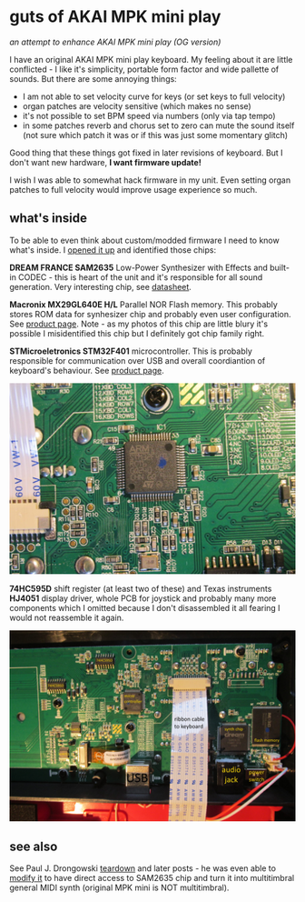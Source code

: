 # guts of AKAI MPK mini play

*an attempt to enhance AKAI MPK mini play (OG version)*

I have an original AKAI MPK mini play keyboard. My feeling about it are little conflicted - I like it's simplicity, portable form factor and wide pallette of sounds. But there are some annoying things:

- I am not able to set velocity curve for keys (or set keys to full velocity)
- organ patches are velocity sensitive (which makes no sense)
- it's not possible to set BPM speed via numbers (only via tap tempo)
- in some patches reverb and chorus set to zero can mute the sound itself (not sure which patch it was or if this was just some momentary glitch)

Good thing that these things got fixed in later revisions of keyboard. But I don't want new hardware, **I want firmware update!**

I wish I was able to somewhat hack firmware in my unit. Even setting organ patches to full velocity would improve usage experience so much.

## what's inside

To be able to even think about custom/modded firmware I need to know what's inside. I [opened it up](https://eu.zonerama.com/metropolis/Album/8960874?secret=u03JYp4748Lv1Ct8512M3X45O) and identified those chips:

**DREAM FRANCE SAM2635** Low-Power Synthesizer with Effects and built-in CODEC - this is heart of the unit and it's responsible for all sound generation. Very interesting chip, see [datasheet](https://www.dream.fr/pdf/Serie2000/SAM_Datasheets/SAM2635.pdf).

**Macronix MX29GL640E H/L** Parallel NOR Flash memory. This probably stores ROM data for synhesizer chip and probably even user configuration. See [product page](https://www.mxic.com.tw/en-us/products/NOR-Flash/Parallel-NOR-Flash/Pages/spec.aspx?p=MX29GL640E%20H/L&m=Parallel%20NOR%20Flash&n=PM1494). Note - as my photos of this chip are little blury it's possible I misidentified this chip but I definitely got chip family right.

**STMicroeletronics STM32F401** microcontroller. This is probably responsible for communication over USB and overall coordiantion of keyboard's behaviour. See [product page](https://www.st.com/en/microcontrollers-microprocessors/stm32f401.html).

![main microcontroller](STM32F401.jpg)

**74HC595D** shift register (at least two of these) and  Texas instruments **HJ4051** display driver, whole PCB for joystick and probably many more components which I omitted because I don't disassembled it all fearing I would not reassemble it again.

![most interesting part of main PCB](guts.jpg)

## see also

See Paul J. Drongowski [teardown](http://sandsoftwaresound.net/inside-akai-mini-play-mk1/) and later posts - he was even able to [modify it](http://sandsoftwaresound.net/akai-mpk-mini-play-gm-gs-midi-mod/) to have direct access to SAM2635 chip and turn it into multitimbral general MIDI synth (original MPK mini is NOT multitimbral).
